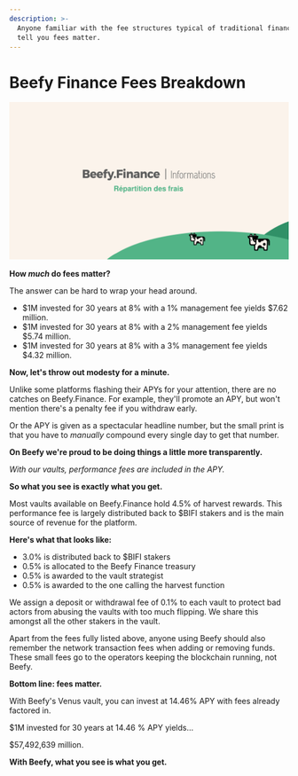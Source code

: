 ```yaml
---
description: >-
  Anyone familiar with the fee structures typical of traditional finance will
  tell you fees matter.
---
```


# Beefy Finance Fees Breakdown

![](../../.gitbook/assets/bulletin-beefy-finance-fees-breakdown.png)

**How **_**much**_** do fees matter?**

The answer can be hard to wrap your head around.

* $1M invested for 30 years at 8% with a 1% management fee yields $7.62 million.
* $1M invested for 30 years at 8% with a 2% management fee yields $5.74 million.
* $1M invested for 30 years at 8% with a 3% management fee yields $4.32 million.

**Now, let's throw out modesty for a minute.**

Unlike some platforms flashing their APYs for your attention, there are no catches on Beefy.Finance. For example, they'll promote an APY, but won't mention there's a penalty fee if you withdraw early.

Or the APY is given as a spectacular headline number, but the small print is that you have to _manually_ compound every single day to get that number.

**On Beefy we're proud to be doing things a little more transparently.**

_With our vaults, performance fees are included in the APY._

**So what you see is exactly what you get.**

Most vaults available on Beefy.Finance hold 4.5% of harvest rewards. This performance fee is largely distributed back to $BIFI stakers and is the main source of revenue for the platform.

**Here's what that looks like:**

* 3.0% is distributed back to $BIFI stakers
* 0.5% is allocated to the Beefy Finance treasury
* 0.5% is awarded to the vault strategist
* 0.5% is awarded to the one calling the harvest function

We assign a deposit or withdrawal fee of 0.1% to each vault to protect bad actors from abusing the vaults with too much flipping. We share this amongst all the other stakers in the vault.

Apart from the fees fully listed above, anyone using Beefy should also remember the network transaction fees when adding or removing funds. These small fees go to the operators keeping the blockchain running, not Beefy.

**Bottom line: fees matter.**

With Beefy's Venus vault, you can invest at 14.46% APY with fees already factored in.

$1M invested for 30 years at 14.46 % APY yields…

$57,492,639 million.

**With Beefy, what you see is what you get.**

